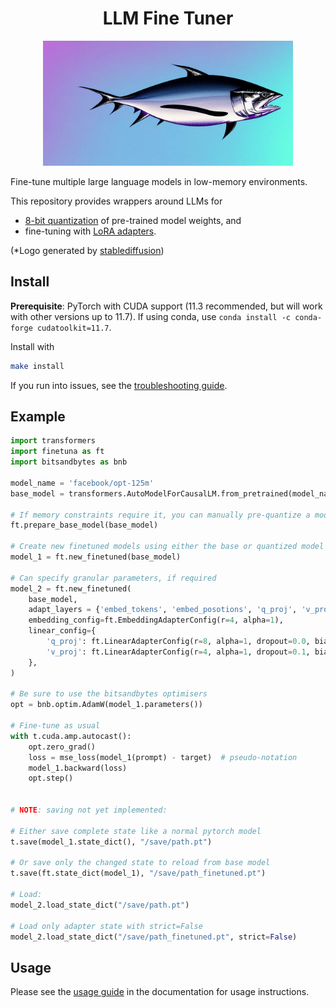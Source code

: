<h1 align="center">LLM Fine Tuner</h1>
<p align="center">
  <img width=400px" alt="generated by stablediffusion" src="./docs/source/_static/fish.webp">
</p>

Fine-tune multiple large language models in low-memory environments.

This repository provides wrappers around LLMs for
- [8-bit quantization](https://arxiv.org/pdf/2110.02861.pdf) of pre-trained model weights, and
- fine-tuning with [LoRA adapters](https://arxiv.org/pdf/2106.09685.pdf).

(*Logo generated by [stablediffusion](https://stability.ai/))

## Install

**Prerequisite**: PyTorch with CUDA support (11.3 recommended, but will work
with other versions up to 11.7). If using conda, use `conda install -c conda-forge cudatoolkit=11.7`.

Install with

```bash
make install
```

If you run into issues, see the [troubleshooting guide](https://maximerobeyns.github.io/llm_finetuner/troubleshooting.html).

## Example

```python
import transformers
import finetuna as ft
import bitsandbytes as bnb

model_name = 'facebook/opt-125m'
base_model = transformers.AutoModelForCausalLM.from_pretrained(model_name)

# If memory constraints require it, you can manually pre-quantize a model:
ft.prepare_base_model(base_model)

# Create new finetuned models using either the base or quantized model
model_1 = ft.new_finetuned(base_model)

# Can specify granular parameters, if required
model_2 = ft.new_finetuned(
    base_model,
    adapt_layers = {'embed_tokens', 'embed_posotions', 'q_proj', 'v_proj'},
    embedding_config=ft.EmbeddingAdapterConfig(r=4, alpha=1),
    linear_config={
        'q_proj': ft.LinearAdapterConfig(r=8, alpha=1, dropout=0.0, bias=False),
        'v_proj': ft.LinearAdapterConfig(r=4, alpha=1, dropout=0.1, bias=True),
    },
)

# Be sure to use the bitsandbytes optimisers
opt = bnb.optim.AdamW(model_1.parameters())

# Fine-tune as usual
with t.cuda.amp.autocast():
    opt.zero_grad()
    loss = mse_loss(model_1(prompt) - target)  # pseudo-notation
    model_1.backward(loss)
    opt.step()


# NOTE: saving not yet implemented:

# Either save complete state like a normal pytorch model
t.save(model_1.state_dict(), "/save/path.pt")

# Or save only the changed state to reload from base model
t.save(ft.state_dict(model_1), "/save/path_finetuned.pt")

# Load:
model_2.load_state_dict("/save/path.pt")

# Load only adapter state with strict=False
model_2.load_state_dict("/save/path_finetuned.pt", strict=False)
```

## Usage

Please see the [usage
guide](https://maximerobeyns.github.io/llm_finetuner/usage.html) in
the documentation for usage instructions.
